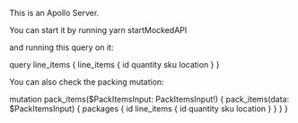 This is an Apollo Server.

You can start it by running yarn startMockedAPI

and running this query on it:

query line_items {
  line_items {
    id
    quantity
    sku
    location
  }
}

You can also check the packing mutation:

mutation pack_items($PackItemsInput: PackItemsInput!) {
  pack_items(data: $PackItemsInput) {
    packages {
      id
      line_items {
        id
        quantity
        sku
        location
      }
    }
  }
}
